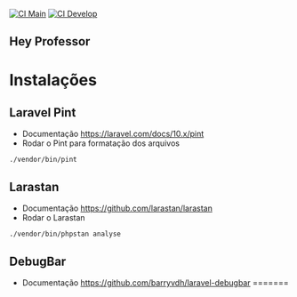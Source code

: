 [![CI Main](https://github.com/FelipeDias28/hey-professor/actions/workflows/laravel.yml/badge.svg?branch=develop)](https://github.com/FelipeDias28/hey-professor/actions/workflows/laravel.yml)
[![CI Develop](https://github.com/FelipeDias28/hey-professor/actions/workflows/laravel.yml/badge.svg?branch=develop)](https://github.com/FelipeDias28/hey-professor/actions/workflows/laravel.yml)
## Hey Professor

# Instalações
## Laravel Pint
- Documentação
https://laravel.com/docs/10.x/pint
- Rodar o Pint para formatação dos arquivos
```
./vendor/bin/pint
```

## Larastan
- Documentação
https://github.com/larastan/larastan
- Rodar o Larastan
```
./vendor/bin/phpstan analyse
```
## DebugBar
- Documentação
https://github.com/barryvdh/laravel-debugbar
=======
